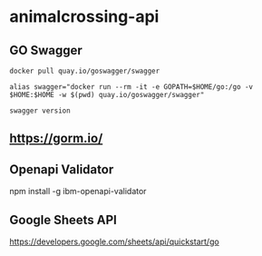 # animalcrossing-api






##  GO Swagger




`docker pull quay.io/goswagger/swagger`



`alias swagger="docker run --rm -it -e GOPATH=$HOME/go:/go -v $HOME:$HOME -w $(pwd) quay.io/goswagger/swagger"`


`swagger version`




## https://gorm.io/



## Openapi Validator 

npm install -g ibm-openapi-validator



## Google Sheets API 

https://developers.google.com/sheets/api/quickstart/go
